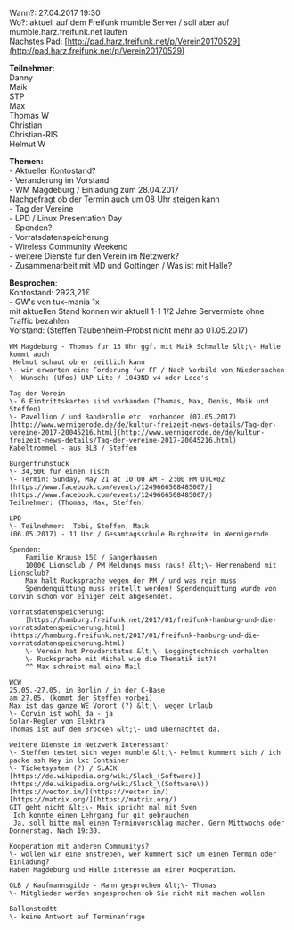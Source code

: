 Wann?: 27.04.2017 19:30  
Wo?: aktuell auf dem Freifunk mumble Server / soll aber auf
mumble.harz.freifunk.net laufen  
Nachstes Pad:
[http://pad.harz.freifunk.net/p/Verein20170529](http://pad.harz.freifunk.net/p/Verein20170529)  
  
**Teilnehmer:**  
    Danny  
    Maik  
    STP  
    Max  
    Thomas W  
    Christian  
    Christian-RIS  
    Helmut W  
      
**Themen:**  
    \- Aktueller Kontostand?  
    \- Veranderung im Vorstand  
    \- WM Magdeburg / Einladung zum 28.04.2017  
     Nachgefragt ob der Termin auch um 08 Uhr steigen kann  
    \- Tag der Vereine  
    \- LPD / Linux Presentation Day  
    \- Spenden?  
    \- Vorratsdatenspeicherung  
    \- Wireless Community Weekend  
    \- weitere Dienste fur den Verein im Netzwerk?  
    \- Zusammenarbeit mit MD und Gottingen / Was ist mit Halle?  
      
**Besprochen**:  
    Kontostand: 2923,21€  
    \- GW's von tux-mania 1x  
    mit aktuellen Stand konnen wir aktuell 1-1 1/2 Jahre Servermiete ohne Traffic bezahlen  
    Vorstand: (Steffen Taubenheim-Probst nicht mehr ab 01.05.2017)  
      
    WM Magdeburg - Thomas fur 13 Uhr ggf. mit Maik Schmalle &lt;\- Halle kommt auch   
     Helmut schaut ob er zeitlich kann  
    \- wir erwarten eine Forderung fur FF / Nach Vorbild von Niedersachen  
    \- Wunsch: (Ufos) UAP Lite / 1043ND v4 oder Loco's  
      
    Tag der Verein  
    \- 6 Eintrittskarten sind vorhanden (Thomas, Max, Denis, Maik und Steffen)  
    \- Pavellion / und Banderolle etc. vorhanden (07.05.2017)  
    [http://www.wernigerode.de/de/kultur-freizeit-news-details/Tag-der-vereine-2017-20045216.html](http://www.wernigerode.de/de/kultur-freizeit-news-details/Tag-der-vereine-2017-20045216.html)  
    Kabeltrommel - aus BLB / Steffen  
      
    Burgerfruhstuck  
    \- 34,50€ fur einen Tisch  
    \- Termin: Sunday, May 21 at 10:00 AM - 2:00 PM UTC+02  
    [https://www.facebook.com/events/1249666508485007/](https://www.facebook.com/events/1249666508485007/)  
    Teilnehmer: (Thomas, Max, Steffen)  
      
    LPD  
    \- Teilnehmer:  Tobi, Steffen, Maik  
    (06.05.2017) - 11 Uhr / Gesamtagsschule Burgbreite in Wernigerode  
      
    Spenden:  
        Familie Krause 15€ / Sangerhausen  
        1000€ Lionsclub / PM Meldungs muss raus! &lt;\- Herrenabend mit Lionsclub?  
        Max halt Rucksprache wegen der PM / und was rein muss  
        Spendenquittung muss erstellt werden! Spendenquittung wurde von Corvin schon vor einiger Zeit abgesendet.  
      
    Vorratsdatenspeicherung:  
        [https://hamburg.freifunk.net/2017/01/freifunk-hamburg-und-die-vorratsdatenspeicherung.html](https://hamburg.freifunk.net/2017/01/freifunk-hamburg-und-die-vorratsdatenspeicherung.html)  
        \- Verein hat Provderstatus &lt;\- Loggingtechnisch vorhalten  
        \- Rucksprache mit Michel wie die Thematik ist?!  
        ^^ Max schreibt mal eine Mail  
      
    WCW  
    25.05.-27.05. in Borlin / in der C-Base  
    am 27.05. (kommt der Steffen vorbei)  
    Max ist das ganze WE Vorort (?) &lt;\- wegen Urlaub  
    \- Corvin ist wohl da - ja  
    Solar-Regler von Elektra  
    Thomas ist auf dem Brocken &lt;\- und ubernachtet da.  
      
    weitere Dienste im Netzwerk Interessant?  
    \- Steffen testet sich wegen mumble &lt;\- Helmut kummert sich / ich packe ssh Key in lxc Container  
    \- Ticketsystem (?) / SLACK   
    [https://de.wikipedia.org/wiki/Slack_(Software)](https://de.wikipedia.org/wiki/Slack_\(Software\))  
    [https://vector.im/](https://vector.im/)  
    [https://matrix.org/](https://matrix.org/)  
    GIT geht nicht &lt;\- Maik spricht mal mit Sven  
     Ich konnte einen Lehrgang fur git gebrauchen   
     Ja, soll bitte mal einen Terminvorschlag machen. Gern Mittwochs oder Donnerstag. Nach 19:30.   
      
    Kooperation mit anderen Communitys?  
    \- wollen wir eine anstreben, wer kummert sich um einen Termin oder Einladung?  
    Haben Magdeburg und Halle interesse an einer Kooperation.   
      
    QLB / Kaufmannsgilde - Mann gesprochen &lt;\- Thomas  
    \- Mitglieder werden angesprochen ob Sie nicht mit machen wollen  
      
    Ballenstedtt  
    \- keine Antwort auf Terminanfrage  

